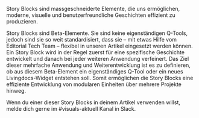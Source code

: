 Story Blocks sind massgeschneiderte Elemente, die uns ermöglichen, moderne, visuelle und benutzerfreundliche Geschichten effizient zu produzieren. 

Story Blocks sind Beta-Elemente. Sie sind keine eigenständigen Q-Tools, jedoch sind sie so weit standardisiert, dass sie – mit etwas Hilfe vom Editorial Tech Team – flexibel in unseren Artikel eingesetzt werden können. Ein Story Block wird in der Regel zuerst für eine spezifische Geschichte entwickelt und danach bei jeder weiteren Anwendung verfeinert. Das Ziel dieser mehrfache Anwendung und Weiterentwicklung ist es zu definieren, ob aus diesem Beta-Element ein eigenständiges Q-Tool oder ein neues Livingdocs-Widget entstehen soll. Somit ermöglichen die Story Blocks eine effiziente Entwicklung von modularen Einheiten über mehrere Projekte hinweg. 

Wenn du einer dieser Story Blocks in deinem Artikel verwenden willst, melde dich gerne im #visuals-aktuell Kanal in Slack.